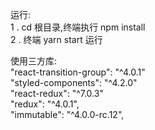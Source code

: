 运行:  <br />
1 . cd 根目录,终端执行 npm install <br />
2 . 终端 yarn start 运行 <br />


使用三方库: <br />
"react-transition-group":  "^4.0.1" <br />
"styled-components": "^4.2.0" <br />
"react-redux": "^7.0.3" <br />
"redux": "^4.0.1", <br />
"immutable": "^4.0.0-rc.12",  <br />
